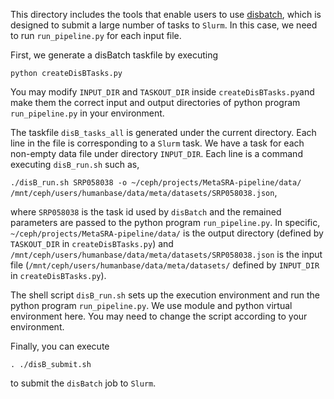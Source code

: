 This directory includes the tools that enable users to use [disbatch](https://github.com/flatironinstitute/disBatch), which is designed to submit a large number of tasks to `Slurm`. In this case, we need to run `run_pipeline.py` for each input file. 

First, we generate a disBatch taskfile by executing

`python createDisBTasks.py`

You may modify `INPUT_DIR` and `TASKOUT_DIR` inside `createDisBTasks.py`and make them the correct input and output directories of python program `run_pipeline.py` in your environment.  

The taskfile `disB_tasks_all` is generated under the current directory. 
Each line in the file is corresponding to a `Slurm` task. 
We have a task for each non-empty data file under directory `INPUT_DIR`.
Each line is a command executing `disB_run.sh` such as,

`./disB_run.sh SRP058038 -o ~/ceph/projects/MetaSRA-pipeline/data/ /mnt/ceph/users/humanbase/data/meta/datasets/SRP058038.json`,

where `SRP058038` is the task id used by `disBatch` and the remained parameters are passed to the python program `run_pipeline.py`. In specific, `~/ceph/projects/MetaSRA-pipeline/data/` is the output directory (defined by `TASKOUT_DIR` in `createDisBTasks.py`) and `/mnt/ceph/users/humanbase/data/meta/datasets/SRP058038.json` is the input file (`/mnt/ceph/users/humanbase/data/meta/datasets/` defined by `INPUT_DIR` in `createDisBTasks.py`). 

The shell script `disB_run.sh` sets up the execution environment and run the python program `run_pipeline.py`.
We use module and python virtual environment here. You may need to change the script according to your environment.

Finally, you can execute

`. ./disB_submit.sh`

to  submit the `disBatch` job to `Slurm`. 

